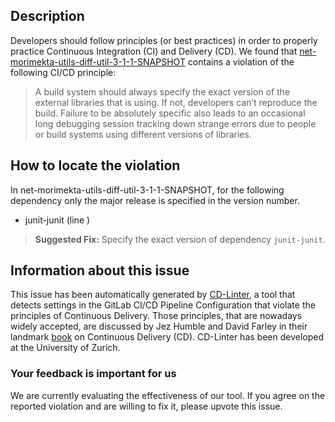 
## Description
Developers should follow principles (or best practices) in order to properly practice Continuous Integration (CI) and Delivery (CD).
We found that [net-morimekta-utils-diff-util-3-1-1-SNAPSHOT](https://gitlab.com/morimekta/diff-util/blob/master/.gitlab-ci.yml) contains a violation of the following CI/CD principle:

> A build system should always specify the exact version of the external libraries that is using.
If not, developers can’t reproduce the build. Failure to be absolutely specific also leads to an occasional long debugging session tracking down strange errors due to people or build systems using different versions of libraries.

## How to locate the violation

In net-morimekta-utils-diff-util-3-1-1-SNAPSHOT, for the following dependency only the major release is specified in the version number.

* junit-junit (line )

> **Suggested Fix:** Specify the exact version of dependency `junit-junit`.

## Information about this issue

This issue has been automatically generated by [CD-Linter](https://gitlab.com/Jancso/configuration-analytics), a tool that detects settings in the GitLab CI/CD Pipeline Configuration that violate the principles of Continuous Delivery. Those principles, that are nowadays widely accepted, are discussed by Jez Humble and David Farley in their landmark [book](https://www.oreilly.com/library/view/continuous-delivery-reliable/9780321670250/) on Continuous Delivery (CD). CD-Linter has been developed at the University of Zurich.

### Your feedback is important for us
We are currently evaluating the effectiveness of our tool. If you agree on the reported violation and are willing to fix it, please upvote this issue.